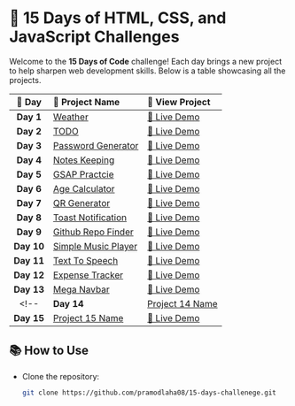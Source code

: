 # 🚀 15 Days of HTML, CSS, and JavaScript Challenges

Welcome to the **15 Days of Code** challenge! Each day brings a new project to help sharpen web development skills. Below is a table showcasing all the projects.

| 📅 **Day** | 📝 **Project Name** | 🔗 **View Project** |
|:---------:|:-------------------|:-------------------|
| **Day 1** | [Weather](./Day1_Weather) | [🔗 Live Demo](https://pramodlaha08.github.io/15-days-challenege/Day1_Weather/) |
| **Day 2** | [TODO](./Day2_Todo) | [🔗 Live Demo](https://pramodlaha08.github.io/15-days-challenege/Day2_Todo/) |
| **Day 3** | [Password Generator](./Day3_RandomPasswordGenerator) | [🔗 Live Demo](https://pramodlaha08.github.io/15-days-challenege/Day3_RandomPasswordGenerator/) |
| **Day 4** | [Notes Keeping](./Day4_NotesSaving) | [🔗 Live Demo](https://pramodlaha08.github.io/15-days-challenege/Day4_NotesSaving/) |
| **Day 5** | [GSAP Practcie](./Day5_GsapLearning) | [🔗 Live Demo](https://pramodlaha08.github.io/15-days-challenege/Day5_GsapLearning/) |
| **Day 6** | [Age Calculator](./Day6_AgeCalculator) | [🔗 Live Demo](https://pramodlaha08.github.io/15-days-challenege/Day6_AgeCalculator/) |
| **Day 7** | [QR Generator](./Day7_QrGenerator) | [🔗 Live Demo](https://pramodlaha08.github.io/15-days-challenege/Day7_QrGenerator/) |
| **Day 8** | [Toast Notification](./Day8_ToastNotification) | [🔗 Live Demo](https://pramodlaha08.github.io/15-days-challenege/Day8_ToastNotification/) |
| **Day 9** | [Github Repo Finder](./Day9_GithubRepoFinder) | [🔗 Live Demo](https://pramodlaha08.github.io/15-days-challenege/Day9_GithubRepoFinder/) |
| **Day 10** | [Simple Music Player](./Day10_MusicPlayer) | [🔗 Live Demo](https://pramodlaha08.github.io/15-days-challenege/Day10_MusicPlayer/) |
| **Day 11** | [Text To Speech](./Day11_TextToSpeech) | [🔗 Live Demo](https://pramodlaha08.github.io/15-days-challenege/Day11_TextToSpeech/) |
| **Day 12** | [Expense Tracker](./Day12_ExpenseTracker) | [🔗 Live Demo](https://pramodlaha08.github.io/15-days-challenege/Day12_ExpenseTracker/) |
| **Day 13** | [Mega Navbar](./Day13_MegaNavbar) | [🔗 Live Demo](https://pramodlaha08.github.io/15-days-challenege/Day13_MegaNavbar/) |
<!-- | **Day 14** | [Project 14 Name](./day14) | [🔗 Live Demo](#) |
| **Day 15** | [Project 15 Name](./day15) | [🔗 Live Demo](#) | -->

## 📚 How to Use
- Clone the repository:
  ```bash
  git clone https://github.com/pramodlaha08/15-days-challenege.git